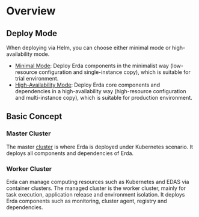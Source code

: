 # Overview

## Deploy Mode

When deploying via Helm, you can choose either minimal mode or high-availability mode.

* [Minimal Mode](helm-install-demo.md): Deploy Erda components in the minimalist way (low-resource configuration and single-instance copy), which is suitable for trial environment.
* [High-Availability Mode](helm-install-prod.md): Deploy Erda core components and dependencies in a high-availability way (high-resource configuration and multi-instance copy), which is suitable for production environment.

## Basic Concept

### Master Cluster

The master [cluster](../../quick-start/premise.md#cluster) is where Erda is deployed under Kubernetes scenario. It deploys all components and dependencies of Erda.

### Worker Cluster

Erda can manage computing resources such as Kubernetes and EDAS via container clusters. The managed cluster is the worker cluster, mainly for task execution, application release and environment isolation. It deploys Erda components such as monitoring, cluster agent, registry and dependencies.

